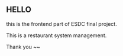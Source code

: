 ## HELLO

this is the frontend part of ESDC final project.

This is a restaurant system management.


Thank you ~~